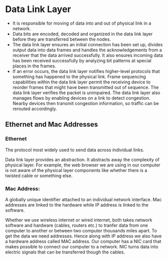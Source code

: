 # Data Link Layer
- It is responsible for moving of data into and out of physical link in a network. 
- Data bits are encoded, decoded and organized in the data link layer before they are transferred between the nodes.
- The data link layer ensures an initial connection has been set up, divides output data into data frames and handles the acknowledgements from a receiver that the data arrived successfully. It also ensures incoming data has been received successfully by analyzing bit patterns at special places in the frames.
- If an error occurs, the data link layer notifies higher-level protocols that something has happened to the physical link. Frame sequencing capabilities within the data link layer permit the receiving device to reorder frames that might have been transmitted out of sequence. The data link layer verifies the packet is unimpaired. The data link layer also manages flows by enabling devices on a link to detect congestion. Nearby devices then transmit congestion information, so traffic can be rerouted accordingly.
## Ethernet and Mac Addresses
### Ethernet 
The protocol most widely used to send data across individual links.

Data link layer provides an abstraction. It abstracts away the complexity of physical layer. For example, the web browser we are
using in our computer is not aware of the physical layer components like whether there is a twisted cable or something else.

### Mac Address:
A globally unique identifier attached to an individual network interface. Mac addresses are linked to the hardware while IP address 
is linked to the software.

Whether we use wireless internet or wired internet, both takes network software and hardware (cables, routers etc.) to tranfer data 
from one computer to another or between two computer thousands miles apart. To get the data we need addresses. Hence along with IP 
address we also have a hardware address called MAC address. Our computer has a NIC card that makes possible to connect our computer
to a network. NIC turns data into electric signals that can be transferred though the cables.

